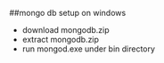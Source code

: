 ##mongo db setup on windows
- download mongodb.zip
- extract mongodb.zip
- run mongod.exe under bin directory